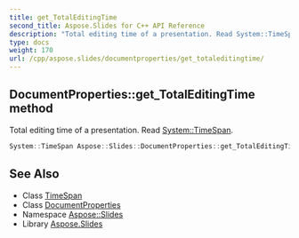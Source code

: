 ```yaml
---
title: get_TotalEditingTime
second_title: Aspose.Slides for C++ API Reference
description: "Total editing time of a presentation. Read System::TimeSpan."
type: docs
weight: 170
url: /cpp/aspose.slides/documentproperties/get_totaleditingtime/
---
```

## DocumentProperties::get_TotalEditingTime method


Total editing time of a presentation. Read [System::TimeSpan](../../../system/timespan/).

```cpp
System::TimeSpan Aspose::Slides::DocumentProperties::get_TotalEditingTime() override
```

## See Also

* Class [TimeSpan](../../../system/timespan/)
* Class [DocumentProperties](../)
* Namespace [Aspose::Slides](../../)
* Library [Aspose.Slides](../../../)

